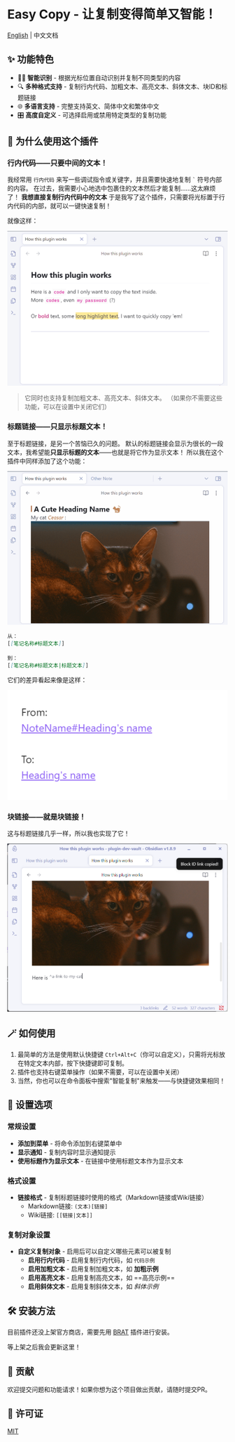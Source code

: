 # Easy Copy - 让复制变得简单又智能！
[English](./README.md) | 中文文档



## ✨ 功能特色

- 🧙‍♂️ **智能识别** - 根据光标位置自动识别并复制不同类型的内容
- 🔍 **多种格式支持** - 复制行内代码、加粗文本、高亮文本、斜体文本、块ID和标题链接
- 🌐 **多语言支持** - 完整支持英文、简体中文和繁体中文
- 🎛️ **高度自定义** - 可选择启用或禁用特定类型的复制功能



## 🤔 为什么使用这个插件

### 行内代码——只要中间的文本！
我经常用 `行内代码` 来写一些调试指令或关键字，并且需要快速地复制 `` ` `` 符号内部的内容。
在过去，我需要小心地选中包裹住的文本然后才能复制……这太麻烦了！
**我想直接复制行内代码中的文本**
于是我写了这个插件，只需要将光标置于行内代码的内部，就可以一键快速复制！

就像这样：

![演示](assets/demo-copy.gif)

> 它同时也支持复制加粗文本、高亮文本、斜体文本。
> （如果你不需要这些功能，可以在设置中关闭它们）



### 标题链接——只显示标题文本！
至于标题链接，是另一个苦恼已久的问题。
默认的标题链接会显示为很长的一段文本，我希望能**只显示标题的文本**——也就是将它作为显示文本！
所以我在这个插件中同样添加了这个功能：

![copy-heading](assets/copy-heading.gif)



```md
从：
[[笔记名称#标题文本]]

到：
[[笔记名称#标题文本|标题文本]]
```

它们的差异看起来像是这样：

![heading-compare](assets/heading-compare.png)

### 块链接——就是块链接！
这与标题链接几乎一样，所以我也实现了它！

![copy-block-id](assets/copy-block-id.png)



## 🪄 如何使用

1. 最简单的方法是使用默认快捷键 `Ctrl+Alt+C`（你可以自定义），只需将光标放在特定文本内部，按下快捷键即可复制。
2. 插件也支持右键菜单操作（如果不需要，可以在设置中关闭）
3. 当然，你也可以在命令面板中搜索"智能复制"来触发——与快捷键效果相同！



## 🔧 设置选项

### 常规设置

- **添加到菜单** - 将命令添加到右键菜单中
- **显示通知** - 复制内容时显示通知提示
- **使用标题作为显示文本** - 在链接中使用标题文本作为显示文本

### 格式设置

- **链接格式** - 复制标题链接时使用的格式（Markdown链接或Wiki链接）
  - Markdown链接: `(文本)[链接]`
  - Wiki链接: `[[链接|文本]]`


### 复制对象设置

- **自定义复制对象** - 启用后可以自定义哪些元素可以被复制
  - **启用行内代码** - 启用复制行内代码，如 `代码示例`
  - **启用加粗文本** - 启用复制加粗文本，如 **加粗示例**
  - **启用高亮文本** - 启用复制高亮文本，如 ==高亮示例==
  - **启用斜体文本** - 启用复制斜体文本，如 *斜体示例*



## 🛠️ 安装方法

目前插件还没上架官方商店，需要先用 [BRAT](https://github.com/TfTHacker/obsidian42-brat) 插件进行安装。

等上架之后我会更新这里！



## 🤝 贡献

欢迎提交问题和功能请求！如果你想为这个项目做出贡献，请随时提交PR。



## 📄 许可证

[MIT](LICENSE)
